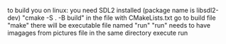 
to build you on linux:
you need SDL2 installed (package name is libsdl2-dev)
"cmake -S . -B build" in the file with CMakeLists.txt
go to build file
"make"
there will be executable file named "run"
"run" needs to have imagages from pictures file in the same directory
execute run
